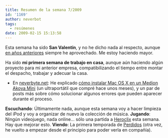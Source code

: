 ```yaml
---
title: Resumen de la semana 7/2009
id: '1169'
author: neverbot
tags:
  - resúmenes
date: 2009-02-15 15:13:58
---
```


Esta semana ha sido **San Valentín**, y no he dicho nada al respecto, aunque [en años anteriores](https://neverbot.com/?s=san+valent%C3%ADn) siempre he aprovechado. Me estoy haciendo mayor.

Ha sido **mi primera semana de trabajo en casa**, aunque aún haciendo algún proyecto para mi anterior empresa, compatibilizando el tiempo entre montar el despacho, trabajar y adecuar la casa.

*   En [neverbyte.net](http://www.neverbyte.net/):  He explicado [cómo instalar Mac OS X en un Medion Akoya Mini](http://www.neverbyte.net/archivo/medion-akoya-mini-os-x-1054-y-1055-desde-cero/) (un ultraportátil que compré hace unos meses), y un par de posts más sobre cómo solucionar algunos errores que pueden aparecer durante el proceso.

**Escuchando**: Últimamente nada, aunque esta semana voy a hacer limpieza del iPod y voy a organizar de nuevo la colección de música. **Jugando**: Ningún videojuego, nada online... sólo una partida a [Heroclix](https://neverbot.com/tebeos/%c2%bfque-es-eso-del-heroclix/) esta semana. Hay que mejorar esto. **Viendo**: La primera temporada de [Perdidos](http://www.tv.com/lost/show/24313/summary.html) (otra vez, he vuelto a empezar desde el principio para poder verla en compañía).